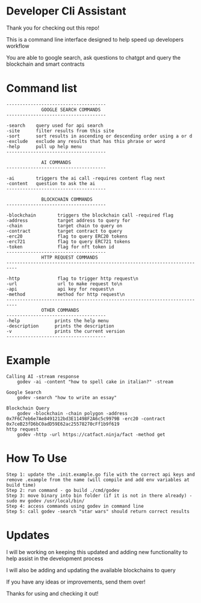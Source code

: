 # Developer Cli Assistant

Thank you for checking out this repo!

This is a command line interface designed to help speed up developers workflow

You are able to google search, ask questions to chatgpt and query the blockchain and smart contracts

# Command list

	-------------------------------------
	             GOOGLE SEARCH COMMANDS
	-------------------------------------
	
	-search    query used for api search
	-site      filter results from this site
	-sort      sort results in ascending or descending order using a or d
	-exclude   exclude any results that has this phrase or word
	-help      pull up help menu
	-------------------------------------
	
	             AI COMMANDS
	-------------------------------------
	
	-ai        triggers the ai call -requires content flag next
	-content   question to ask the ai
	-------------------------------------
	
	             BLOCKCHAIN COMMANDS
	-------------------------------------
	
	-blockchain        triggers the blockchain call -required flag
	-address           target address to query for
	-chain             target chain to query on
	-contract          target contract to query 
	-erc20             flag to query ERC20 tokens
	-erc721            flag to query ERC721 tokens
	-token             flag for nft token id
	-------------------------------------
	             HTTP REQUEST COMMANDS
	--------------------------------------------------------------------------
	 
	-http              flag to trigger http request\n
	-url               url to make request to\n
	-api               api key for request\n
	-method            method for http request\n
	--------------------------------------------------------------------------
	             OTHER COMMANDS
	-------------------------------------
	-help             prints the help menu
	-description      prints the description
	-v                prints the current version
	-------------------------------------
	 

# Example
    Calling AI -stream response
        godev -ai -content "how to spell cake in italian?" -stream
    
    Google Search
        godev -search "how to write an essay" 
    
    Blockchain Query
        godev -blockchain -chain polygon -address 0x7F6C7eb6e7Ae8491212bd3E11498F2A6c5c9979B -erc20 -contract 0x7ceB23fD6bC0adD59E62ac25578270cFf1b9f619 
	http request
		godev -http -url https://catfact.ninja/fact -method get
		

# How To Use
    Step 1: update the .init.example.go file with the correct api keys and remove .example from the name (will compile and add env variables at build time)
    Step 2: run command - go build ./cmd/godev
    Step 3: move binary into bin folder (if it is not in there already) - sudo mv godev /usr/local/bin/
    Step 4: access commands using godev in command line
    Step 5: call godev -search "star wars" should return correct results

# Updates
I will be working on keeping this updated and adding new functionality to help assist in the development process

I will also be adding and updating the available blockchains to query

If you have any ideas or improvements, send them over!

Thanks for using and checking it out!